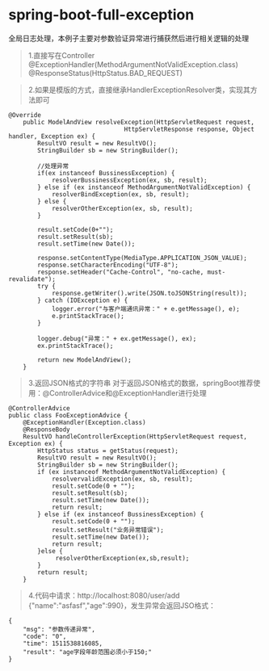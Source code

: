 # spring-boot-full-exception
全局日志处理，本例子主要对参数验证异常进行捕获然后进行相关逻辑的处理
>1.直接写在Controller 
 @ExceptionHandler(MethodArgumentNotValidException.class)
 @ResponseStatus(HttpStatus.BAD_REQUEST)
 
>2.如果是模版的方式，直接继承HandlerExceptionResolver类，实现其方法即可
```
@Override
    public ModelAndView resolveException(HttpServletRequest request,
                                HttpServletResponse response, Object handler, Exception ex) {
        ResultVO result = new ResultVO();
        StringBuilder sb = new StringBuilder();

        //处理异常
        if(ex instanceof BussinessException) {
            resolverBussinessException(ex, sb, result);
        } else if (ex instanceof MethodArgumentNotValidException) {
            resolverBindException(ex, sb, result);
        } else {
            resolverOtherException(ex, sb, result);
        }

        result.setCode(0+"");
        result.setResult(sb);
        result.setTime(new Date());

        response.setContentType(MediaType.APPLICATION_JSON_VALUE);
        response.setCharacterEncoding("UTF-8");
        response.setHeader("Cache-Control", "no-cache, must-revalidate");
        try {
            response.getWriter().write(JSON.toJSONString(result));
        } catch (IOException e) {
            logger.error("与客户端通讯异常：" + e.getMessage(), e);
            e.printStackTrace();
        }

        logger.debug("异常：" + ex.getMessage(), ex);
        ex.printStackTrace();

        return new ModelAndView();
    }
```
>3.返回JSON格式的字符串
对于返回JSON格式的数据，springBoot推荐使用：@ControllerAdvice和@ExceptionHandler进行处理
```
@ControllerAdvice
public class FooExceptionAdvice {
    @ExceptionHandler(Exception.class)
    @ResponseBody
    ResultVO handleControllerException(HttpServletRequest request, Exception ex) {
        HttpStatus status = getStatus(request);
        ResultVO result = new ResultVO();
        StringBuilder sb = new StringBuilder();
        if (ex instanceof MethodArgumentNotValidException) {
            resolvervalidException(ex, sb, result);
            result.setCode(0 + "");
            result.setResult(sb);
            result.setTime(new Date());
            return result;
        } else if (ex instanceof BussinessException) {
            result.setCode(0 + "");
            result.setResult("业务异常错误");
            result.setTime(new Date());
            return result;
        }else {
             resolverOtherException(ex,sb,result);
        }
        return result;
    }
```
>4.代码中请求：http://localhost:8080/user/add
{"name":"asfasf","age":990}，发生异常会返回JSO格式：
```
{
    "msg": "参数传递异常",
    "code": "0",
    "time": 1511538816085,
    "result": "age字段年龄范围必须小于150;"
}

```





